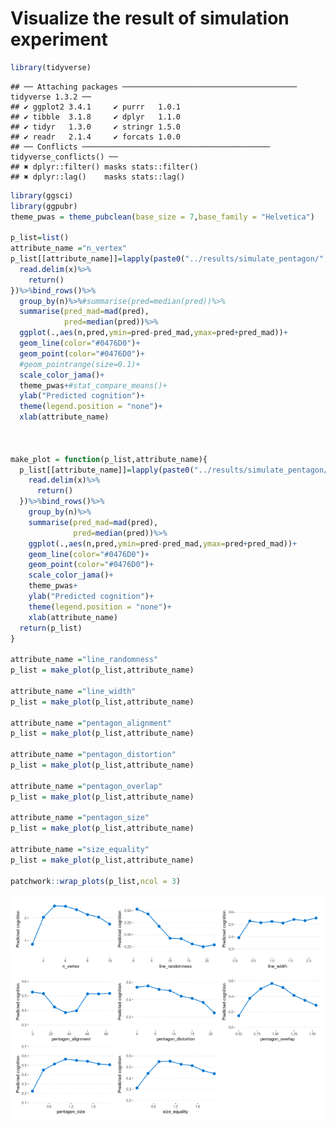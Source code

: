 Visualize the result of simulation experiment
================

``` r
library(tidyverse)
```

    ## ── Attaching packages ─────────────────────────────────────── tidyverse 1.3.2 ──
    ## ✔ ggplot2 3.4.1     ✔ purrr   1.0.1
    ## ✔ tibble  3.1.8     ✔ dplyr   1.1.0
    ## ✔ tidyr   1.3.0     ✔ stringr 1.5.0
    ## ✔ readr   2.1.4     ✔ forcats 1.0.0
    ## ── Conflicts ────────────────────────────────────────── tidyverse_conflicts() ──
    ## ✖ dplyr::filter() masks stats::filter()
    ## ✖ dplyr::lag()    masks stats::lag()

``` r
library(ggsci)
library(ggpubr)
theme_pwas = theme_pubclean(base_size = 7,base_family = "Helvetica")

p_list=list()
attribute_name ="n_vertex"
p_list[[attribute_name]]=lapply(paste0("../results/simulate_pentagon/",attribute_name,"/vgg19_bn-",1:10,"_model.txt"),function(x){
  read.delim(x)%>%
    return()
})%>%bind_rows()%>%
  group_by(n)%>%#summarise(pred=median(pred))%>%
  summarise(pred_mad=mad(pred),
            pred=median(pred))%>%
  ggplot(.,aes(n,pred,ymin=pred-pred_mad,ymax=pred+pred_mad))+
  geom_line(color="#0476D0")+
  geom_point(color="#0476D0")+
  #geom_pointrange(size=0.1)+
  scale_color_jama()+
  theme_pwas+#stat_compare_means()+
  ylab("Predicted cognition")+
  theme(legend.position = "none")+
  xlab(attribute_name)



make_plot = function(p_list,attribute_name){
  p_list[[attribute_name]]=lapply(paste0("../results/simulate_pentagon/",attribute_name,"/vgg19_bn-",1:10,"_model.txt"),function(x){
    read.delim(x)%>%
      return()
  })%>%bind_rows()%>%
    group_by(n)%>%
    summarise(pred_mad=mad(pred),
              pred=median(pred))%>%
    ggplot(.,aes(n,pred,ymin=pred-pred_mad,ymax=pred+pred_mad))+
    geom_line(color="#0476D0")+
    geom_point(color="#0476D0")+
    scale_color_jama()+
    theme_pwas+
    ylab("Predicted cognition")+
    theme(legend.position = "none")+
    xlab(attribute_name)
  return(p_list)
}

attribute_name ="line_randomness"
p_list = make_plot(p_list,attribute_name)

attribute_name ="line_width"
p_list = make_plot(p_list,attribute_name)

attribute_name ="pentagon_alignment"
p_list = make_plot(p_list,attribute_name)

attribute_name ="pentagon_distortion"
p_list = make_plot(p_list,attribute_name)

attribute_name ="pentagon_overlap"
p_list = make_plot(p_list,attribute_name)

attribute_name ="pentagon_size"
p_list = make_plot(p_list,attribute_name)

attribute_name ="size_equality"
p_list = make_plot(p_list,attribute_name)

patchwork::wrap_plots(p_list,ncol = 3)
```

![](simulate_pentagon_files/figure-gfm/unnamed-chunk-1-1.png)<!-- -->
